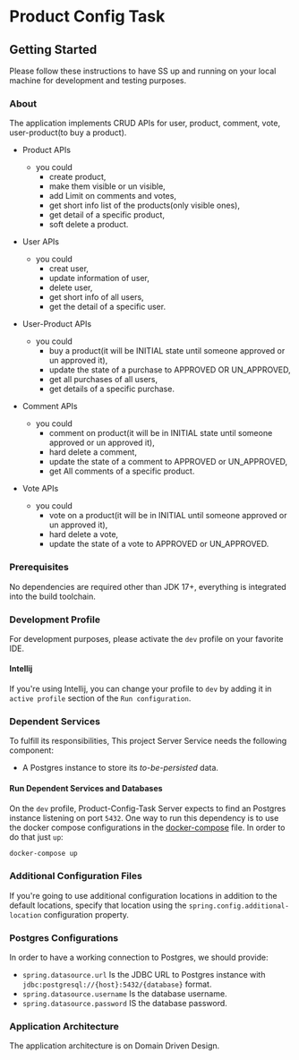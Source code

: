 # Product Config Task

## Getting Started

Please follow these instructions to have SS up and running on your local machine for development and testing purposes.

### About

The application implements CRUD APIs for user, product, comment, vote, user-product(to buy a product).

- Product APIs
    - you could
        - create product,
        - make them visible or un visible,
        - add Limit on comments and votes,
        - get short info list of the products(only visible ones),
        - get detail of a specific product,
        - soft delete a product.

- User APIs
    - you could
        - creat user,
        - update information of user,
        - delete user,
        - get short info of all users,
        - get the detail of a specific user.

- User-Product APIs
    - you could
        - buy a product(it will be INITIAL state until someone approved or un approved it),
        - update the state of a purchase to APPROVED OR UN_APPROVED,
        - get all purchases of all users,
        - get details of a specific purchase.

- Comment APIs
    - you could
        - comment on product(it will be in INITIAL state until someone approved or un approved it),
        - hard delete a comment,
        - update the state of a comment to APPROVED or UN_APPROVED,
        - get All comments of a specific product.

- Vote APIs
    - you could
        - vote on a product(it will be in INITIAL until someone approved or un approved it),
        - hard delete a vote,
        - update the state of a vote to APPROVED or UN_APPROVED.

### Prerequisites

No dependencies are required other than JDK 17+, everything is integrated into the build toolchain.

### Development Profile

For development purposes, please activate the `dev` profile on your favorite IDE.

#### Intellij

If you're using Intellij, you can change your profile to `dev` by adding it in `active profile` section of
the `Run configuration`.

### Dependent Services

To fulfill its responsibilities, This project Server Service needs the following component:

- A Postgres instance to store its *to-be-persisted* data.

#### Run Dependent Services and Databases

On the `dev` profile, Product-Config-Task Server expects to find an Postgres instance listening on port `5432`. One way
to run
this dependency is to use the docker compose configurations in the [docker-compose](docker-compose.yml)
file. In order to do that just `up`:

```bash
docker-compose up
```

### Additional Configuration Files

If you're going to use additional configuration locations in addition to the default locations, specify that location
using the
`spring.config.additional-location` configuration property.

### Postgres Configurations

In order to have a working connection to Postgres, we should provide:

- `spring.datasource.url` Is the JDBC URL to Postgres instance with `jdbc:postgresql://{host}:5432/{database}` format.
- `spring.datasource.username` Is the database username.
- `spring.datasource.password` IS the database password.

### Application Architecture

The application architecture is on Domain Driven Design.